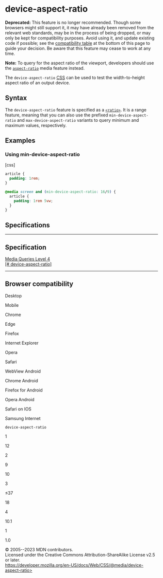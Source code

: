device-aspect-ratio
===================

**Deprecated:** This feature is no longer recommended. Though some
browsers might still support it, it may have already been removed from
the relevant web standards, may be in the process of being dropped, or
may only be kept for compatibility purposes. Avoid using it, and update
existing code if possible; see the [compatibility
table](#browser_compatibility) at the bottom of this page to guide your
decision. Be aware that this feature may cease to work at any time.

**Note:** To query for the aspect ratio of the viewport, developers
should use the [`aspect-ratio`](_Resources/Markup%20And%20Styling/css/@media/aspect-ratio.md) media feature instead.

The `device-aspect-ratio`
[CSS](https://developer.mozilla.org/en-US/docs/Web/CSS) [](@media.md#media_features) can be used to test the
width-to-height aspect ratio of an output device.

Syntax
------

The `device-aspect-ratio` feature is specified as a
[`<ratio>`](ratio.md). It is a range feature, meaning that you can also
use the prefixed `min-device-aspect-ratio` and `max-device-aspect-ratio`
variants to query minimum and maximum values, respectively.

Examples
--------

### Using min-device-aspect-ratio

[css]

```css
article {
  padding: 1rem;
}

@media screen and (min-device-aspect-ratio: 16/9) {
  article {
    padding: 1rem 5vw;
  }
}
```

Specifications
--------------

  -------------------------------------------------------------------------------------------

Specification
  -------------------------------------------------------------------------------------------

  [Media Queries Level 4\
  [\#
  device-aspect-ratio]](https://drafts.csswg.org/mediaqueries/#device-aspect-ratio)

  -------------------------------------------------------------------------------------------

Browser compatibility
---------------------

Desktop

Mobile

Chrome

Edge

Firefox

Internet Explorer

Opera

Safari

WebView Android

Chrome Android

Firefox for Android

Opera Android

Safari on IOS

Samsung Internet

`device-aspect-ratio`

1

12

2

9

10

3

≤37

18

4

10.1

1

1.0

© 2005--2023 MDN contributors.\
Licensed under the Creative Commons Attribution-ShareAlike License v2.5
or later.\
https://developer.mozilla.org/en-US/docs/Web/CSS/@media/device-aspect-ratio>
